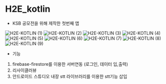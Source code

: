 # H2E_kotlin
- KSB 공모전을 위해 제작한 첫번째 앱

![H2E-KOTLIN (1)](https://user-images.githubusercontent.com/68096127/101733586-75f69600-3b02-11eb-997e-9029db231d62.png)
![H2E-KOTLIN (2)](https://user-images.githubusercontent.com/68096127/101733590-768f2c80-3b02-11eb-9288-35a727b702d4.png)
![H2E-KOTLIN (3)](https://user-images.githubusercontent.com/68096127/101733592-7727c300-3b02-11eb-8c90-1683671f44b2.png)
![H2E-KOTLIN (4)](https://user-images.githubusercontent.com/68096127/101733593-77c05980-3b02-11eb-8641-4ea87a844a19.png)
![H2E-KOTLIN (5)](https://user-images.githubusercontent.com/68096127/101733595-77c05980-3b02-11eb-878f-9030f1f90298.png)
![H2E-KOTLIN (6)](https://user-images.githubusercontent.com/68096127/101733597-7858f000-3b02-11eb-9cb7-c253dc3c439d.png)
![H2E-KOTLIN (7)](https://user-images.githubusercontent.com/68096127/101733599-7858f000-3b02-11eb-8434-bfd0e4f42ee3.png)
![H2E-KOTLIN (8)](https://user-images.githubusercontent.com/68096127/101733601-78f18680-3b02-11eb-827a-8214c37765a7.png)
![H2E-KOTLIN (9)](https://user-images.githubusercontent.com/68096127/101733602-78f18680-3b02-11eb-8f36-5bbeb4756bb9.png)

- 기능
1. firebase-firestore를 이용한 서버연동 (로그인, 데이터 입,출력)
2. 리사이클러뷰
3. 안드로이드 스튜디오 내장 stt 라이브러리를 이용한 stt기능 삽입


